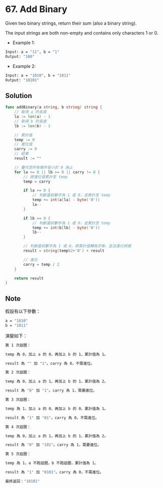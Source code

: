 # 67. Add Binary

Given two binary strings, return their sum (also a binary string).

The input strings are both non-empty and contains only characters 1 or 0.

- Example 1:

```BASH
Input: a = "11", b = "1"
Output: "100"
```

- Example 2:

```BASH
Input: a = "1010", b = "1011"
Output: "10101"
```

## Solution

```GO
func addBinary(a string, b string) string {
	// 取得 a 的長度
	la := len(a) - 1
	// 取得 b 的長度
	lb := len(b) - 1

	// 累計值
	temp := 0
	// 進位值
	carry := 0
	// 結果
	result := ""

	// 疊代至所有條件皆小於 0 為止
	for la >= 0 || lb >= 0 || carry != 0 {
		// 將進位值累計至 temp
		temp = carry

		if la >= 0 {
			// 判斷當前數字為 1 或 0，並累計至 temp
			temp += int(a[la] - byte('0'))
			la--
		}

		if lb >= 0 {
			// 判斷當前數字為 1 或 0，並累計至 temp
			temp += int(b[lb] - byte('0'))
			lb--
		}

		// 判斷當前數字為 1 或 0，將累計值轉為字串，並且進行拼接
		result = string(temp%2+'0') + result

		// 進位
		carry = temp / 2
	}

    return result
}
```

## Note

假設有以下參數：

```BASH
a = "1010"
b = "1011"
```

演變如下：

```BASH
第 1 次迴圈：

temp 為 0，加上 a 的 0，再加上 b 的 1，累計值為 1。

result 為 "" 加 "1"。carry 為 0，不需進位。

第 2 次迴圈：

temp 為 0，加上 a 的 1，再加上 b 的 1，累計值為 2。

result 為 "0" 加 "1"。carry 為 1，需要進位。

第 3 次迴圈：

temp 為 1，加上 a 的 0，再加上 b 的 0，累計值為 1。

result 為 "1" 加 "01"。carry 為 0，不需進位。

第 4 次迴圈：

temp 為 0，加上 a 的 1，再加上 b 的 1，累計值為 2。

result 為 "0" 加 "101"。carry 為 1，需要進位。

第 5 次迴圈：

temp 為 1，a 不跑迴圈，b 不跑迴圈，累計值為 1。

result 為 "1" 加 "0101"。carry 為 0，不需進位。

最終返回："10101"
```

